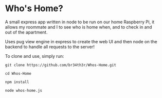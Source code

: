 # Who's Home?

A small express app written in node to be run on our home Raspberry Pi, it allows my roommate and I to see who is home when, and to check in and out of the apartment.

Uses pug view engine in express to create the web UI and then node on the backend to handle all requests to the server!

To clone and use, simply run:

`git clone https://github.com/br34th3r/Whos-Home.git`

`cd Whos-Home`

`npm install`

`node whos-home.js`
